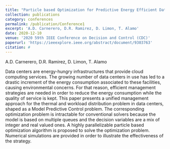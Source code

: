 ```yaml
---
title: "Particle based Optimization for Predictive Energy Efficient Data Center Management"
collection: publications
category: conferences
permalink: /publication/Conference1
excerpt: 'A.D. Carnerero, D.R. Ramirez, D. Limon, T. Alamo'
date: 2020-12-10
venue: '2020 59th IEEE Conference on Decision and Control (CDC)'
paperurl: 'https://ieeexplore.ieee.org/abstract/document/9303763'
citation: #
---
```

A.D. Carnerero, D.R. Ramirez, D. Limon, T. Alamo

Data centers are energy-hungry infrastructures that provide cloud computing services. The growing number of data centers in use has led to a drastic increment of the energy consumption associated to these facilities, causing environmental concerns. For that reason, efficient management strategies are needed in order to reduce the energy consumption while the quality of service is kept. This paper presents a unified management approach for the thermal and workload distribution problem in data centers, shaped as a Model Predictive Control problem. The corresponding optimization problem is intractable for conventional solvers because the model is based on multiple queues and the decision variables are a mix of integer and real valued ones. A highly parallelizable particle based optimization algorithm is proposed to solve the optimization problem. Numerical simulations are provided in order to illustrate the effectiveness of the strategy.
